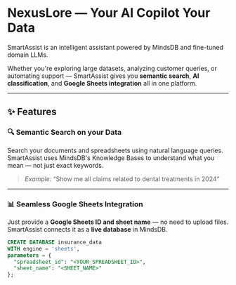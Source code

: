 # NexusLore — Your AI Copilot Your Data

SmartAssist is an intelligent assistant powered by MindsDB and fine-tuned domain LLMs.

Whether you're exploring large datasets, analyzing customer queries, or automating support — SmartAssist gives you **semantic search**, **AI classification**, and **Google Sheets integration** all in one platform.

---

## ✨ Features

### 🔍 Semantic Search on your Data
Search your documents and spreadsheets using natural language queries. SmartAssist uses MindsDB's Knowledge Bases to understand what you mean — not just exact keywords.

> _Example:_ “Show me all claims related to dental treatments in 2024”

---

### 📊 Seamless Google Sheets Integration
Just provide a **Google Sheets ID and sheet name** — no need to upload files. SmartAssist connects it as a **live database** in MindsDB.

```sql
CREATE DATABASE insurance_data
WITH engine = 'sheets',
parameters = {
  "spreadsheet_id": "<YOUR_SPREADSHEET_ID>",
  "sheet_name": "<SHEET_NAME>"
};

